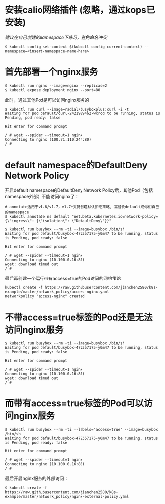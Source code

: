 # 安装calio网络插件 (忽略，通过kops已安装)

*建议在自己创建的namespace下练习，避免命名冲突*

```
$ kubectl config set-context $(kubectl config current-context) --namespace=<insert-namespace-name-here>
```
# 首先部署一个nginx服务

```
$ kubectl run nginx --image=nginx --replicas=2
$ kubectl expose deployment nginx --port=80
```

此时，通过其他Pod是可以访问nginx服务的
```
$ kubectl run curl --image=radial/busyboxplus:curl -i -t
Waiting for pod default/curl-2421989462-wxrcd to be running, status is Pending, pod ready: false

Hit enter for command prompt

/ # wget --spider --timeout=1 nginx
Connecting to nginx (100.71.110.244:80)
/ #
```
# default namespace的DefaultDeny Network Policy
开启default namespace的DefaultDeny Network Policy后，其他Pod（包括namespace外部）不能访问nginx了：

```
# annotate适用于v1.6/v1.7，v1.7+支持创建默认拒绝策略, 需替换default成你们自己的namespace
$ kubectl annotate ns default "net.beta.kubernetes.io/network-policy={\"ingress\": {\"isolation\": \"DefaultDeny\"}}"
```

```
$ kubectl run busybox --rm -ti --image=busybox /bin/sh
Waiting for pod default/busybox-472357175-y0m47 to be running, status is Pending, pod ready: false

Hit enter for command prompt

/ # wget --spider --timeout=1 nginx
Connecting to nginx (10.100.0.16:80)
wget: download timed out
/ #
```

最后再创建一个运行带有access=true的Pod访问的网络策略

```
kubectl create -f https://raw.githubusercontent.com/jianchen2580/k8s-example/master/network_policy/access-nginx.yaml
networkpolicy "access-nginx" created
```

# 不带access=true标签的Pod还是无法访问nginx服务
```
$ kubectl run busybox --rm -ti --image=busybox /bin/sh
Waiting for pod default/busybox-472357175-y0m47 to be running, status is Pending, pod ready: false

Hit enter for command prompt

/ # wget --spider --timeout=1 nginx 
Connecting to nginx (10.100.0.16:80)
wget: download timed out
/ #
```

# 而带有access=true标签的Pod可以访问nginx服务

```
$ kubectl run busybox --rm -ti --labels="access=true" --image=busybox /bin/sh
Waiting for pod default/busybox-472357175-y0m47 to be running, status is Pending, pod ready: false

Hit enter for command prompt

/ # wget --spider --timeout=1 nginx
Connecting to nginx (10.100.0.16:80)
/ #
```

最后开启nginx服务的外部访问：
```
$ kubectl create -f https://raw.githubusercontent.com/jianchen2580/k8s-example/master/network_policy/nginx-external-policy.yaml
```